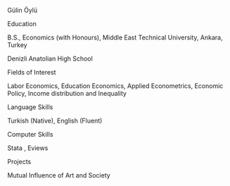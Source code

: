 Gülin Öylü


Education

B.S., Economics (with Honours), Middle East Technical University, Ankara, Turkey

Denizli Anatolian High School 



Fields of Interest

Labor Economics, Education Economics, Applied Econometrics, Economic Policy, Income distribution and Inequality

Language Skills

Turkish (Native), English (Fluent)


Computer Skills

Stata , Eviews

Projects 

Mutual Influence of Art and Society 

